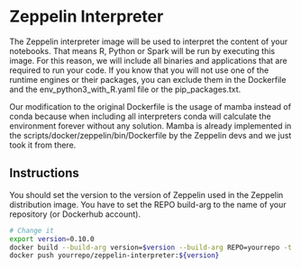# Zeppelin Interpreter
The Zeppelin interpreter image will be used to interpret the content of your notebooks. That means R, Python or Spark will be run by executing this image. For this reason, we will include all binaries and applications that are required to run your code. If you know that you will not use one of the runtime engines or their packages, you can exclude them in the Dockerfile and the env_python3_with_R.yaml file or the pip_packages.txt.

Our modification to the original Dockerfile is the usage of mamba instead of conda because when including all interpreters conda will calculate the environment forever without any solution. Mamba is already implemented in the scripts/docker/zeppelin/bin/Dockerfile by the Zeppelin devs and we just took it from there.


## Instructions
You should set the version to the version of Zeppelin used in the Zeppelin distribution image.
You have to set the REPO build-arg to the name of your repository (or Dockerhub account).

```bash
# Change it
export version=0.10.0
docker build --build-arg version=$version --build-arg REPO=yourrepo -t yourrepo/zeppelin-interpreter:${version} .
docker push yourrepo/zeppelin-interpreter:${version}
```
